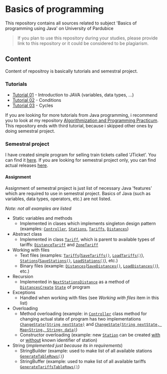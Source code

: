 # Basics of programming
This repository contains all sources related to subject 'Basics of programming using Java' on University of Pardubice

>If you plan to use this repository during your studies, please provide link to this repository or it could be considered to be plagiarism.

## Content
Content of repositroy is basically tutorials and semestral project.

### Tutorials
 - [Tutorial 01](https://github.com/byte98/upce-bzapr/tree/master/tut01) - Introduction to JAVA (variables, data types, ...)
 - [Tutorial 02](https://github.com/byte98/upce-bzapr/tree/master/tut02) - Conditions
 - [Tutorial 03](https://github.com/byte98/upce-bzapr/tree/master/tut03) - Cycles

If you are looking for more tutorials from Java programming, i recommend you to look at my repository [Algorithmization and Programming Practicum](https://github.com/byte98/upce-bpalp). This repository ends with third tutorial, because i skipped other ones by doing semestral project.

### Semestral project
I have created simple program for selling train tickets called 'JTicket'. You can find it [here](https://github.com/byte98/upce-bzapr/tree/master/SemestralProject). If you are looking for semestral project only, you can find actual releases [here](https://github.com/byte98/upce-bzapr/tree/master/SemestralProject/release).

#### Assignment

Assignment of semestral project is just list of necessary Java 'features' which are required to use in semestral project. Basics of Java (such as variables, data types, operators, etc.) are not listed.

*Note: not all examples are listed*

- Static variables and methods
  - Implemented in clases which implements singleton design pattern (examples: [`Controller`](https://github.com/byte98/upce-bzapr/blob/master/SemestralProject/src/main/java/cz/upce/fei/skodaj/bzapr/semestralproject/Controller.java), [`Stations`](https://github.com/byte98/upce-bzapr/blob/master/SemestralProject/src/main/java/cz/upce/fei/skodaj/bzapr/semestralproject/data/Stations.java), [`Tariffs`](https://github.com/byte98/upce-bzapr/blob/master/SemestralProject/src/main/java/cz/upce/fei/skodaj/bzapr/semestralproject/data/Stations.java), [`Distances`](https://github.com/byte98/upce-bzapr/blob/master/SemestralProject/src/main/java/cz/upce/fei/skodaj/bzapr/semestralproject/data/Distances.java))
- Abstract class
  - Implemented in class [`Tariff`](https://github.com/byte98/upce-bzapr/blob/master/SemestralProject/src/main/java/cz/upce/fei/skodaj/bzapr/semestralproject/data/Tariff.java), which is parent to available types of tariffs: [`DistanceTariff`](https://github.com/byte98/upce-bzapr/blob/master/SemestralProject/src/main/java/cz/upce/fei/skodaj/bzapr/semestralproject/data/DistanceTariff.java) and [`ZoneTariff`](https://github.com/byte98/upce-bzapr/blob/master/SemestralProject/src/main/java/cz/upce/fei/skodaj/bzapr/semestralproject/data/ZoneTariff.java)
- Working with files
  - Text files (examples: [`Tariffs`](https://github.com/byte98/upce-bzapr/blob/master/SemestralProject/src/main/java/cz/upce/fei/skodaj/bzapr/semestralproject/data/Stations.java)([`SaveTariffs()`](https://github.com/byte98/upce-bzapr/blob/master/SemestralProject/src/main/java/cz/upce/fei/skodaj/bzapr/semestralproject/data/Tariffs.java#L173), [`LoadTariffs()`](https://github.com/byte98/upce-bzapr/blob/master/SemestralProject/src/main/java/cz/upce/fei/skodaj/bzapr/semestralproject/data/Tariffs.java#L201)), [`Stations`](https://github.com/byte98/upce-bzapr/blob/master/SemestralProject/src/main/java/cz/upce/fei/skodaj/bzapr/semestralproject/data/Stations.java)([`SaveStations()`](https://github.com/byte98/upce-bzapr/blob/master/SemestralProject/src/main/java/cz/upce/fei/skodaj/bzapr/semestralproject/data/Stations.java#L110), [`LoadStations()`](https://github.com/byte98/upce-bzapr/blob/master/SemestralProject/src/main/java/cz/upce/fei/skodaj/bzapr/semestralproject/data/Stations.java#L69)), etc.)
  - Binary files (example: [`Distances`](https://github.com/byte98/upce-bzapr/blob/master/SemestralProject/src/main/java/cz/upce/fei/skodaj/bzapr/semestralproject/data/Distances.java)([`SaveDistances()`](https://github.com/byte98/upce-bzapr/blob/master/SemestralProject/src/main/java/cz/upce/fei/skodaj/bzapr/semestralproject/data/Distances.java#L80), [`LoadDistances()`](https://github.com/byte98/upce-bzapr/blob/master/SemestralProject/src/main/java/cz/upce/fei/skodaj/bzapr/semestralproject/data/Distances.java#L171)), etc.)
- Recursion
  - Implemented in [`NextStationsDistance`](https://github.com/byte98/upce-bzapr/blob/master/SemestralProject/src/main/java/cz/upce/fei/skodaj/bzapr/semestralproject/states/DistancesCreate.java#L201) as a method of [`DistancesCreate`](https://github.com/byte98/upce-bzapr/blob/master/SemestralProject/src/main/java/cz/upce/fei/skodaj/bzapr/semestralproject/states/DistancesCreate.java) [`State`](https://github.com/byte98/upce-bzapr/blob/master/SemestralProject/src/main/java/cz/upce/fei/skodaj/bzapr/semestralproject/states/State.java)  of program
- Exceptions
  - Handled when working with files (see *Working with files* item in this list)
- Overloading
  - Method overloading (example: in [`Controller`](https://github.com/byte98/upce-bzapr/blob/master/SemestralProject/src/main/java/cz/upce/fei/skodaj/bzapr/semestralproject/Controller.java) class method for changing actual state of program has two implementations [`ChangeState(String nextState)`](https://github.com/byte98/upce-bzapr/blob/master/SemestralProject/src/main/java/cz/upce/fei/skodaj/bzapr/semestralproject/Controller.java#L213) and [`ChangeState(String nextState, Map<String, String> data)`](https://github.com/byte98/upce-bzapr/blob/master/SemestralProject/src/main/java/cz/upce/fei/skodaj/bzapr/semestralproject/Controller.java#L234))
  - Constructor overloading (example: new [`Station`](https://github.com/byte98/upce-bzapr/blob/master/SemestralProject/src/main/java/cz/upce/fei/skodaj/bzapr/semestralproject/data/Station.java) can be created [with](https://github.com/byte98/upce-bzapr/blob/f6f8d8146ad8caeaf012b0d94b60fd9f65255872/SemestralProject/src/main/java/cz/upce/fei/skodaj/bzapr/semestralproject/data/Station.java#L59) or [without](https://github.com/byte98/upce-bzapr/blob/f6f8d8146ad8caeaf012b0d94b60fd9f65255872/SemestralProject/src/main/java/cz/upce/fei/skodaj/bzapr/semestralproject/data/Station.java#L47) known identifier of station)
- String (*implemented just because its in requirements*)
  - StringBuilder (example: used to make list of all available stations [`GenerateTableRows()`](https://github.com/byte98/upce-bzapr/blob/master/SemestralProject/src/main/java/cz/upce/fei/skodaj/bzapr/semestralproject/data/Stations.java#L372))
  - StringBuffer (example: used to make list of all available tariffs [`GenerateTariffsTableRows()`](https://github.com/byte98/upce-bzapr/blob/master/SemestralProject/src/main/java/cz/upce/fei/skodaj/bzapr/semestralproject/data/Tariffs.java#L99))

